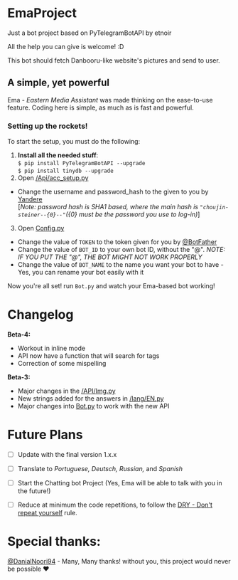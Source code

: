 # EmaProject
Just a bot project based on PyTelegramBotAPI by etnoir

All the help you can give is welcome! :D

This bot should fetch Danbooru-like website's pictures and send to user.
## A simple, yet powerful

Ema - *Eastern Media Assistant* was made thinking on the ease-to-use feature. Coding here is simple, as much as is fast and powerful.

### Setting up the rockets!

To start the setup, you must do the following:

1. **Install all the needed stuff**:</br>
```$ pip install PyTelegramBotAPI --upgrade```</br>
```$ pip install tinydb --upgrade```
2. Open [/Api/acc_setup.py](https://github.com/halkliff/EmaProject/blob/Beta-2/API/acc_setup.py)
  - Change the username and password_hash to the given to you by [Yandere](https://yande.re/post)</br>
  [*Note: password hash is SHA1 based, where the main hash is ```"choujin-steiner--{0}--"```({0} must be the password you use to log-in)*]
3. Open [Config.py](https://github.com/halkliff/EmaProject/blob/Beta-2/Config.py)
  - Change the value of ```TOKEN``` to the token given for you by [@BotFather](https://telegram.me/botfather)
  - Change the value of ```BOT_ID``` to your own bot ID, without the "@". _NOTE: IF YOU PUT THE "@", THE BOT MIGHT NOT WORK PROPERLY_
  - Change the value of ```BOT_NAME``` to the name you want your bot to have - Yes, you can rename your bot easily with it
  
Now you're all set! run ```Bot.py``` and watch your Ema-based bot working!


# Changelog
**Beta-4:**
  * Workout in inline mode
  * API now have a function that will search for tags
  * Correction of some mispelling

**Beta-3:**
  * Major changes in the [/API/Img.py](https://github.com/halkliff/EmaProject/blob/Beta-2/API/IMG.py)
  * New strings added for the answers in [/lang/EN.py](https://github.com/halkliff/EmaProject/blob/Beta-2/lang/EN.py)
  * Major changes into [Bot.py](https://github.com/halkliff/EmaProject/blob/Beta-2/Bot.py) to work with the new API

# Future Plans

- [ ] Update with the final version 1.x.x
- [ ] Translate to *Portuguese, Deutsch, Russian,* and *Spanish*
- [ ] Start the Chatting bot Project (Yes, Ema will be able to talk with you in the future!)
- [ ] Reduce at minimum the code repetitions, to follow the [DRY - Don't repeat yourself](https://en.wikipedia.org/wiki/Don't_repeat_yourself) rule.


# Special thanks:
[@DanialNoori94](telegram.me/danialnoori94) - Many, Many thanks! without you, this project would never be possible ❤️
